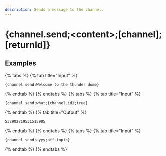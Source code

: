 ```yaml
---
description: Sends a message to the channel. 
---
```

# {channel.send;&lt;content>;[channel];[returnId]}
## Examples
{% tabs %}
{% tab title="Input" %}
```text
{channel.send;Welcome to the thunder dome}
```
{% endtab %}
{% endtabs %}
{% tabs %}
{% tab title="Input" %}
```text
{channel.send;what;{channel.id};true}
```
{% endtab %}
{% tab title="Output" %}
```text
532902719531515905
```
{% endtab %}
{% endtabs %}
{% tabs %}
{% tab title="Input" %}
```text
{channel.send;ayyy;off-topic}
```
{% endtab %}
{% endtabs %}